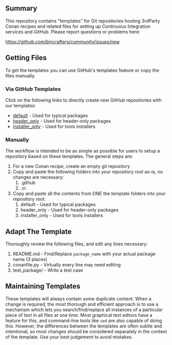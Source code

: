 ## Summary

This repository contains "templates" for Git repositories hosting 3rdParty Conan recipes and related files for setting up Continuous Integration services and GitHub. Please report questions or problems here:

https://github.com/bincrafters/community/issues/new  


## Getting Files
To get the templates you can use GitHub's templates feature or copy the files manually.

### Via GitHub Templates
Click on the following links to directly create new GitHub repositories with our templates:
  * [default](https://github.com/bincrafters/template-default/generate) - Used for typical packages
  * [header_only](https://github.com/bincrafters/template-header_only/generate) - Used for header-only packages
  * [installer_only](https://github.com/bincrafters/template-installer_only/generate) - Used for tools installers

### Manually

The workflow is intended to be as simple as possible for users to setup a repository based on these templates.  The general steps are:

1. For a new Conan recipe, create an empty git repository
2.  Copy and paste the following folders into your repository root as-is, no changes are necessary:
	1. .github
	2. .ci
3.  Copy and paste all the contents from ONE the template folders into your repository root:
    1. default - Used for typical packages
    2. header_only - Used for header-only packages
    3. installer_only - Used for tools installers


## Adapt The Template
Thoroughly review the following files, and edit any lines necessary:
  1. README.md - Find/Replace `package_name` with your actual package name (3 places)
  2. conanfile.py - Virtually every line may need editing
  3. test_package/ - Write a test case


## Maintaining Templates

These templates will always contain some duplicate content. When a change is required, the most thorough and efficient approach is to use a mechanism which lets you search/find/replace all instances of a particular piece of text in all files at one time.  Most graphical text editors have a feature for this, and command-line tools like `sed` are also capable of doing this.  However, the differences between the templates are often subtle and intentional, so most changes should be considered separately in the context of the template.  Use your best judgement to avoid mistakes.
